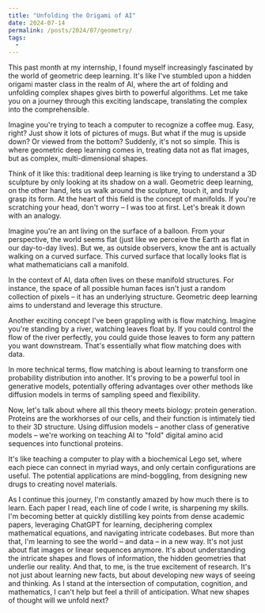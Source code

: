 ```yaml
---
title: "Unfolding the Origami of AI"
date: 2024-07-14
permalink: /posts/2024/07/geometry/
tags:
  - 
---
```


This past month at my internship, I found myself increasingly fascinated by the world of geometric deep learning. It's like I've stumbled upon a hidden origami master class in the realm of AI, where the art of folding and unfolding complex shapes gives birth to powerful algorithms. Let me take you on a journey through this exciting landscape, translating the complex into the comprehensible.

Imagine you're trying to teach a computer to recognize a coffee mug. Easy, right? Just show it lots of pictures of mugs. But what if the mug is upside down? Or viewed from the bottom? Suddenly, it's not so simple. This is where geometric deep learning comes in, treating data not as flat images, but as complex, multi-dimensional shapes.

Think of it like this: traditional deep learning is like trying to understand a 3D sculpture by only looking at its shadow on a wall. Geometric deep learning, on the other hand, lets us walk around the sculpture, touch it, and truly grasp its form. At the heart of this field is the concept of manifolds. If you're scratching your head, don't worry – I was too at first. Let's break it down with an analogy.

Imagine you're an ant living on the surface of a balloon. From your perspective, the world seems flat (just like we perceive the Earth as flat in our day-to-day lives). But we, as outside observers, know the ant is actually walking on a curved surface. This curved surface that locally looks flat is what mathematicians call a manifold.

In the context of AI, data often lives on these manifold structures. For instance, the space of all possible human faces isn't just a random collection of pixels – it has an underlying structure. Geometric deep learning aims to understand and leverage this structure.

Another exciting concept I've been grappling with is flow matching. Imagine you're standing by a river, watching leaves float by. If you could control the flow of the river perfectly, you could guide those leaves to form any pattern you want downstream. That's essentially what flow matching does with data.

In more technical terms, flow matching is about learning to transform one probability distribution into another. It's proving to be a powerful tool in generative models, potentially offering advantages over other methods like diffusion models in terms of sampling speed and flexibility.

Now, let's talk about where all this theory meets biology: protein generation. Proteins are the workhorses of our cells, and their function is intimately tied to their 3D structure. Using diffusion models – another class of generative models – we're working on teaching AI to "fold" digital amino acid sequences into functional proteins.

It's like teaching a computer to play with a biochemical Lego set, where each piece can connect in myriad ways, and only certain configurations are useful. The potential applications are mind-boggling, from designing new drugs to creating novel materials.

As I continue this journey, I'm constantly amazed by how much there is to learn. Each paper I read, each line of code I write, is sharpening my skills. I'm becoming better at quickly distilling key points from dense academic papers, leveraging ChatGPT for learning, deciphering complex mathematical equations, and navigating intricate codebases. But more than that, I'm learning to see the world – and data – in a new way. It's not just about flat images or linear sequences anymore. It's about understanding the intricate shapes and flows of information, the hidden geometries that underlie our reality. And that, to me, is the true excitement of research. It's not just about learning new facts, but about developing new ways of seeing and thinking. As I stand at the intersection of computation, cognition, and mathematics, I can't help but feel a thrill of anticipation. What new shapes of thought will we unfold next?
